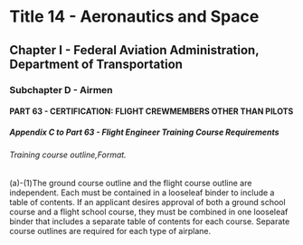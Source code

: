 
# Title 14 - Aeronautics and Space
## Chapter I - Federal Aviation Administration, Department of Transportation
### Subchapter D - Airmen
#### PART 63 - CERTIFICATION: FLIGHT CREWMEMBERS OTHER THAN PILOTS
##### Appendix C to Part 63 - Flight Engineer Training Course Requirements
###### Training course outline,Format.

(a)-(1)The ground course outline and the flight course outline are independent. Each must be contained in a looseleaf binder to include a table of contents. If an applicant desires approval of both a ground school course and a flight school course, they must be combined in one looseleaf binder that includes a separate table of contents for each course. Separate course outlines are required for each type of airplane.
